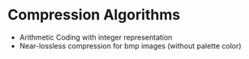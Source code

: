 # Compression Algorithms
- Arithmetic Coding with integer representation
- Near-lossless compression for bmp images (without palette color)
